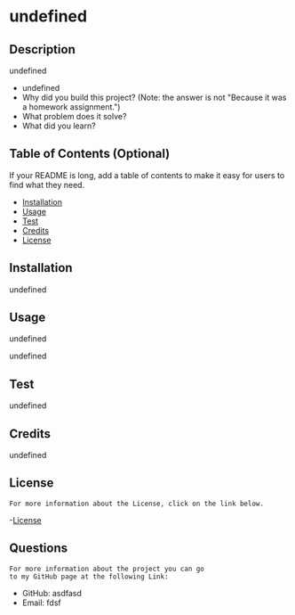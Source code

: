 
# undefined
    
## Description
    
undefined
    
- undefined
- Why did you build this project? (Note: the answer is not "Because it was a homework assignment.")
- What problem does it solve?
- What did you learn?
    
## Table of Contents (Optional)
    
If your README is long, add a table of contents to make it easy for users to find what they need.
    
- [Installation](#installation)
- [Usage](#usage)
- [Test](#test)
- [Credits](#credits)
- [License](#license)
    
## Installation
    
undefined
    
## Usage
    
undefined

undefined


## Test
      
undefined
    
## Credits
    
undefined 
    
## License
    For more information about the License, click on the link below.
-[License](https://opensource.org/licenses/undefined)

## Questions
    For more information about the project you can go
    to my GitHub page at the following Link:

- GitHub: asdfasd
- Email: fdsf
